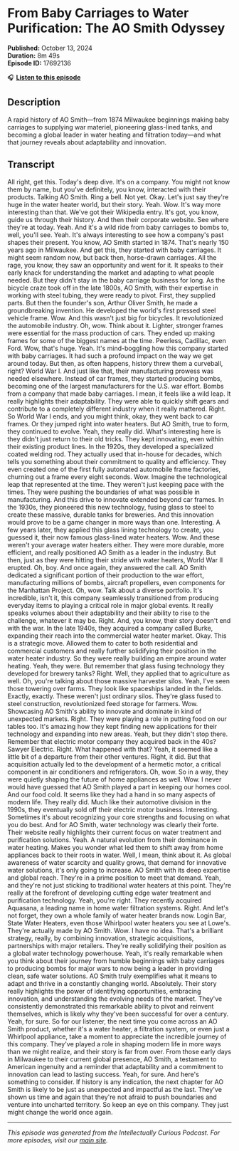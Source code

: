# From Baby Carriages to Water Purification: The AO Smith Odyssey

**Published:** October 13, 2024  
**Duration:** 8m 49s  
**Episode ID:** 17692136

🎧 **[Listen to this episode](https://intellectuallycurious.buzzsprout.com/2529712/episodes/17692136-from-baby-carriages-to-water-purification-the-ao-smith-odyssey)**

## Description

A rapid history of AO Smith—from 1874 Milwaukee beginnings making baby carriages to supplying war materiel, pioneering glass-lined tanks, and becoming a global leader in water heating and filtration today—and what that journey reveals about adaptability and innovation.

## Transcript

All right, get this. Today's deep dive. It's on a company. You might not know them by name, but you've definitely, you know, interacted with their products. Talking AO Smith. Ring a bell. Not yet. Okay. Let's just say they're huge in the water heater world, but their story. Yeah. Wow. It's way more interesting than that. We've got their Wikipedia entry. It's got, you know, guide us through their history. And then their corporate website. See where they're at today. Yeah. And it's a wild ride from baby carriages to bombs to, well, you'll see. Yeah. It's always interesting to see how a company's past shapes their present. You know, AO Smith started in 1874. That's nearly 150 years ago in Milwaukee. And get this, they started with baby carriages. It might seem random now, but back then, horse-drawn carriages. All the rage, you know, they saw an opportunity and went for it. It speaks to their early knack for understanding the market and adapting to what people needed. But they didn't stay in the baby carriage business for long. As the bicycle craze took off in the late 1800s, AO Smith, with their expertise in working with steel tubing, they were ready to pivot. First, they supplied parts. But then the founder's son, Arthur Oliver Smith, he made a groundbreaking invention. He developed the world's first pressed steel vehicle frame. Wow. And this wasn't just big for bicycles. It revolutionized the automobile industry. Oh, wow. Think about it. Lighter, stronger frames were essential for the mass production of cars. They ended up making frames for some of the biggest names at the time. Peerless, Cadillac, even Ford. Wow, that's huge. Yeah. It's mind-boggling how this company started with baby carriages. It had such a profound impact on the way we get around today. But then, as often happens, history threw them a curveball, right? World War I. And just like that, their manufacturing prowess was needed elsewhere. Instead of car frames, they started producing bombs, becoming one of the largest manufacturers for the U.S. war effort. Bombs from a company that made baby carriages. I mean, it feels like a wild leap. It really highlights their adaptability. They were able to quickly shift gears and contribute to a completely different industry when it really mattered. Right. So World War I ends, and you might think, okay, they went back to car frames. Or they jumped right into water heaters. But AO Smith, true to form, they continued to evolve. Yeah, they really did. What's interesting here is they didn't just return to their old tricks. They kept innovating, even within their existing product lines. In the 1920s, they developed a specialized coated welding rod. They actually used that in-house for decades, which tells you something about their commitment to quality and efficiency. They even created one of the first fully automated automobile frame factories, churning out a frame every eight seconds. Wow. Imagine the technological leap that represented at the time. They weren't just keeping pace with the times. They were pushing the boundaries of what was possible in manufacturing. And this drive to innovate extended beyond car frames. In the 1930s, they pioneered this new technology, fusing glass to steel to create these massive, durable tanks for breweries. And this innovation would prove to be a game changer in more ways than one. Interesting. A few years later, they applied this glass lining technology to create, you guessed it, their now famous glass-lined water heaters. Wow. And these weren't your average water heaters either. They were more durable, more efficient, and really positioned AO Smith as a leader in the industry. But then, just as they were hitting their stride with water heaters, World War II erupted. Oh, boy. And once again, they answered the call. AO Smith dedicated a significant portion of their production to the war effort, manufacturing millions of bombs, aircraft propellers, even components for the Manhattan Project. Oh, wow. Talk about a diverse portfolio. It's incredible, isn't it, this company seamlessly transitioned from producing everyday items to playing a critical role in major global events. It really speaks volumes about their adaptability and their ability to rise to the challenge, whatever it may be. Right. And, you know, their story doesn't end with the war. In the late 1940s, they acquired a company called Burke, expanding their reach into the commercial water heater market. Okay. This is a strategic move. Allowed them to cater to both residential and commercial customers and really further solidifying their position in the water heater industry. So they were really building an empire around water heating. Yeah, they were. But remember that glass fusing technology they developed for brewery tanks? Right. Well, they applied that to agriculture as well. Oh, you're talking about those massive harvester silos. Yeah, I've seen those towering over farms. They look like spaceships landed in the fields. Exactly, exactly. These weren't just ordinary silos. They're glass fused to steel construction, revolutionized feed storage for farmers. Wow. Showcasing AO Smith's ability to innovate and dominate in kind of unexpected markets. Right. They were playing a role in putting food on our tables too. It's amazing how they kept finding new applications for their technology and expanding into new areas. Yeah, but they didn't stop there. Remember that electric motor company they acquired back in the 40s? Sawyer Electric. Right. What happened with that? Yeah, it seemed like a little bit of a departure from their other ventures. Right, it did. But that acquisition actually led to the development of a hermetic motor, a critical component in air conditioners and refrigerators. Oh, wow. So in a way, they were quietly shaping the future of home appliances as well. Wow. I never would have guessed that AO Smith played a part in keeping our homes cool. And our food cold. It seems like they had a hand in so many aspects of modern life. They really did. Much like their automotive division in the 1990s, they eventually sold off their electric motor business. Interesting. Sometimes it's about recognizing your core strengths and focusing on what you do best. And for AO Smith, water technology was clearly their forte. Their website really highlights their current focus on water treatment and purification solutions. Yeah. A natural evolution from their dominance in water heating. Makes you wonder what led them to shift away from home appliances back to their roots in water. Well, I mean, think about it. As global awareness of water scarcity and quality grows, that demand for innovative water solutions, it's only going to increase. AO Smith with its deep expertise and global reach. They're in a prime position to meet that demand. Yeah, and they're not just sticking to traditional water heaters at this point. They're really at the forefront of developing cutting edge water treatment and purification technology. Yeah, you're right. They recently acquired Aquasana, a leading name in home water filtration systems. Right. And let's not forget, they own a whole family of water heater brands now. Login Bar, State Water Heaters, even those Whirlpool water heaters you see at Lowe's. They're actually made by AO Smith. Wow. I have no idea. That's a brilliant strategy, really, by combining innovation, strategic acquisitions, partnerships with major retailers. They're really solidifying their position as a global water technology powerhouse. Yeah, it's really remarkable when you think about their journey from humble beginnings with baby carriages to producing bombs for major wars to now being a leader in providing clean, safe water solutions. AO Smith truly exemplifies what it means to adapt and thrive in a constantly changing world. Absolutely. Their story really highlights the power of identifying opportunities, embracing innovation, and understanding the evolving needs of the market. They've consistently demonstrated this remarkable ability to pivot and reinvent themselves, which is likely why they've been successful for over a century. Yeah, for sure. So for our listener, the next time you come across an AO Smith product, whether it's a water heater, a filtration system, or even just a Whirlpool appliance, take a moment to appreciate the incredible journey of this company. They've played a role in shaping modern life in more ways than we might realize, and their story is far from over. From those early days in Milwaukee to their current global presence, AO Smith, a testament to American ingenuity and a reminder that adaptability and a commitment to innovation can lead to lasting success. Yeah, for sure. And here's something to consider. If history is any indication, the next chapter for AO Smith is likely to be just as unexpected and impactful as the last. They've shown us time and again that they're not afraid to push boundaries and venture into uncharted territory. So keep an eye on this company. They just might change the world once again.

---
*This episode was generated from the Intellectually Curious Podcast. For more episodes, visit our [main site](https://intellectuallycurious.buzzsprout.com).*
